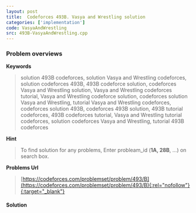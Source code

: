 ```yaml
---
layout: post
title:  Codeforces 493B. Vasya and Wrestling solution
categories: ['implementation']
code: VasyaAndWrestling
src: 493B-VasyaAndWrestling.cpp
---
```

### **Problem overviews**

**Keywords**
> solution 493B codeforces, solution Vasya and Wrestling codeforces, solution codeforces 493B, 493B codeforce solution, codeforces Vasya and Wrestling solution, Vasya and Wrestling codeforces tutorial, Vasya and Wrestling codeforce solution, codeforces solution Vasya and Wrestling, tutorial Vasya and Wrestling codeforces, codeforces solution 493B, codeforces 493B solution, 493B tutorial codeforces, 493B codeforces tutorial, Vasya and Wrestling tutorial codeforces, solution codeforces Vasya and Wrestling, tutorial 493B codeforces

**Hint**
> To find solution for any problems, Enter probleam_id (**1A, 28B**, ...) on search box. 

**Problems Url**
> [https://codeforces.com/problemset/problem/493/B](https://codeforces.com/problemset/problem/493/B){:rel="nofollow"}{:target="_blank"}

#### **Solution**




